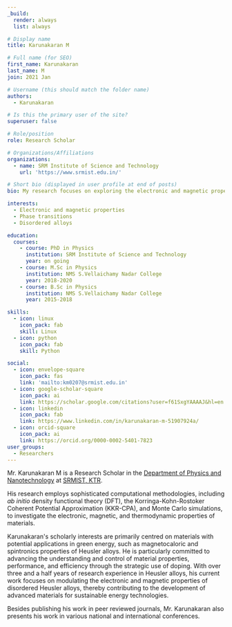 ```yaml
---
_build:
  render: always
  list: always

# Display name
title: Karunakaran M

# Full name (for SEO)
first_name: Karunakaran
last_name: M
join: 2021 Jan

# Username (this should match the folder name)
authors:
  - Karunakaran

# Is this the primary user of the site?
superuser: false

# Role/position
role: Research Scholar

# Organizations/Affiliations
organizations:
  - name: SRM Institute of Science and Technology
    url: 'https://www.srmist.edu.in/'

# Short bio (displayed in user profile at end of posts)
bio: My research focuses on exploring the electronic and magnetic properties of disordered Heusler alloys.

interests:
  - Electronic and magnetic properties
  - Phase transitions
  - Disordered alloys

education:
  courses:
    - course: PhD in Physics
      institution: SRM Institute of Science and Technology
      year: on going
    - course: M.Sc in Physics
      institution: NMS S.Vellaichamy Nadar College
      year: 2018-2020
    - course: B.Sc in Physics
      institution: NMS S.Vellaichamy Nadar College
      year: 2015-2018

skills:
  - icon: linux
    icon_pack: fab
    skill: Linux
  - icon: python
    icon_pack: fab
    skill: Python

social:
  - icon: envelope-square
    icon_pack: fas
    link: 'mailto:km0207@srmist.edu.in'
  - icon: google-scholar-square
    icon_pack: ai
    link: https://scholar.google.com/citations?user=f61SxgYAAAAJ&hl=en
  - icon: linkedin
    icon_pack: fab
    link: https://www.linkedin.com/in/karunakaran-m-51907924a/
  - icon: orcid-square
    icon_pack: ai
    link: https://orcid.org/0000-0002-5401-7823
user_groups:
  - Researchers
---
```

Mr. Karunakaran M is a Research Scholar in the [Department of Physics and Nanotechnology](https://www.srmist.edu.in/department/department-of-physics-and-nanotechnology/) at [SRMIST, KTR](https://www.srmist.edu.in).

His research employs sophisticated computational methodologies, including _ab initio_ density
functional theory (DFT), the Korringa-Kohn-Rostoker Coherent Potential Approximation (KKR-CPA), and
Monte Carlo simulations, to investigate the electronic, magnetic, and thermodynamic properties of
materials.

Karunakaran's scholarly interests are primarily centred on materials with potential applications in
green energy, such as magnetocaloric and spintronics properties of Heusler alloys. He is
particularly committed to advancing the understanding and control of material properties,
performance, and efficiency through the strategic use of doping. With over three and a half years
of research experience in Heusler alloys, his current work focuses on modulating the electronic and
magnetic properties of disordered Heusler alloys, thereby contributing to the development of
advanced materials for sustainable energy technologies.

Besides publishing his work in peer reviewed journals, Mr. Karunakaran also presents his work in
various national and international conferences.
